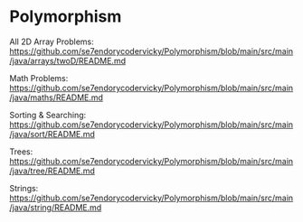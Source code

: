 # Polymorphism

All 2D Array Problems: https://github.com/se7endorycodervicky/Polymorphism/blob/main/src/main/java/arrays/twoD/README.md

Math Problems: https://github.com/se7endorycodervicky/Polymorphism/blob/main/src/main/java/maths/README.md

Sorting & Searching: https://github.com/se7endorycodervicky/Polymorphism/blob/main/src/main/java/sort/README.md

Trees: https://github.com/se7endorycodervicky/Polymorphism/blob/main/src/main/java/tree/README.md

Strings: https://github.com/se7endorycodervicky/Polymorphism/blob/main/src/main/java/string/README.md